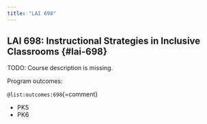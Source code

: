 ```yaml
---
title: "LAI 698"
---
```


## LAI 698: Instructional Strategies in Inclusive Classrooms {#lai-698}

TODO: Course description is missing.

Program outcomes:

` @list:outcomes:698 `{=comment}

 - PK5
 - PK6